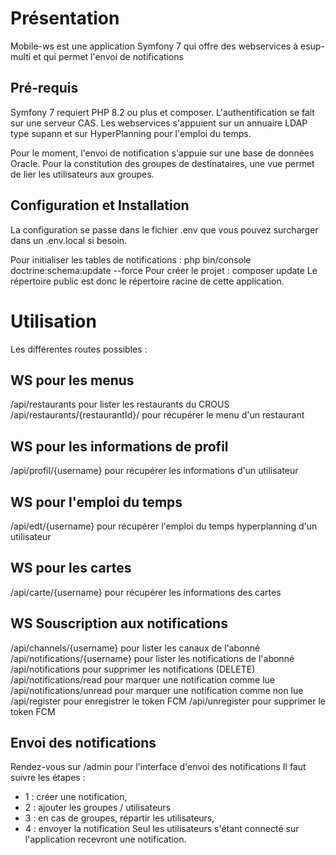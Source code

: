 # Présentation
Mobile-ws est une application Symfony 7 qui offre des webservices à esup-multi et qui permet l'envoi de notifications
 
## Pré-requis 
Symfony 7 requiert PHP 8.2 ou plus et composer.
L'authentification se fait sur une serveur CAS.
Les webservices s'appuient sur un annuaire LDAP type supann et sur HyperPlanning pour l'emploi du temps.

Pour le moment, l'envoi de notification s'appuie sur une base de données Oracle. 
Pour la constitution des groupes de destinataires, une vue permet de lier les utilisateurs aux groupes.

## Configuration et Installation
La configuration se passe dans le fichier .env que vous pouvez surcharger dans un .env.local si besoin.

Pour initialiser les tables de notifications : php bin/console doctrine:schema:update --force
Pour créer le projet : composer update
Le répertoire public est donc le répertoire racine de cette application.

# Utilisation
Les différentes routes possibles : 

## WS pour les menus
/api/restaurants pour lister les restaurants du CROUS
/api/restaurants/{restaurantId}/ pour récupérer le menu d'un restaurant

## WS pour les informations de profil
/api/profil/{username} pour récupérer les informations d'un utilisateur

## WS pour l'emploi du temps
/api/edt/{username} pour récupérer l'emploi du temps hyperplanning d'un utilisateur

## WS pour les cartes
/api/carte/{username} pour récupérer les informations des cartes

## WS Souscription aux notifications
/api/channels/{username} pour lister les canaux de l'abonné
/api/notifications/{username} pour lister les notifications de l'abonné
/api/notifications pour supprimer les notifications (DELETE)
/api/notifications/read pour marquer une notification comme lue
/api/notifications/unread pour marquer une notification comme non lue
/api/register pour enregistrer le token FCM 
/api/unregister pour supprimer le token FCM

## Envoi des notifications
Rendez-vous sur /admin pour l'interface d'envoi des notifications
Il faut suivre les étapes :
 - 1 : créer une notification,
 - 2 : ajouter les groupes / utilisateurs
 - 3 : en cas de groupes, répartir les utilisateurs,
 - 4 : envoyer la notification
Seul les utilisateurs s'étant connecté sur l'application recevront une notification.
